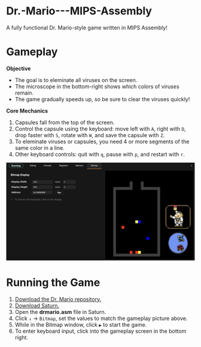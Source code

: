 # Dr.-Mario---MIPS-Assembly
A fully functional Dr. Mario-style game written in MIPS Assembly!

Gameplay
========

**Objective**
- The goal is to eleminate all viruses on the screen.
- The microscope in the bottom-right shows which colors of viruses remain.
- The game gradually speeds up, so be sure to clear the viruses quickly!

**Core Mechanics**
1. Capsules fall from the top of the screen.
2. Control the capsule using the keyboard: move left with `A`, right with `D`, drop faster with `S`, rotate with `W`, and save the capsule with `Z`.
3. To eleminate viruses or capsules, you need 4 or more segments of the same color in a line.
4. Other keyboard controls: quit with `q`, pause with `p`, and restart with `r`.

![Game Screenshot](gameplay.jpg)

Running the Game
================

1. [Download the Dr. Mario repository.](https://github.com/daniilio/Dr.Mario---MIPS-Assembly/archive/refs/heads/main.zip)
2. [Download Saturn.](https://github.com/1whatleytay/saturn/releases)
3. Open the **drmario.asm** file in Saturn.
4. Click `↓` → `Bitmap`, set the values to match the gameplay picture above.
5. While in the Bitmap window, click `▶` to start the game.
6. To enter keyboard input, click into the gameplay screen in the bottom right.
